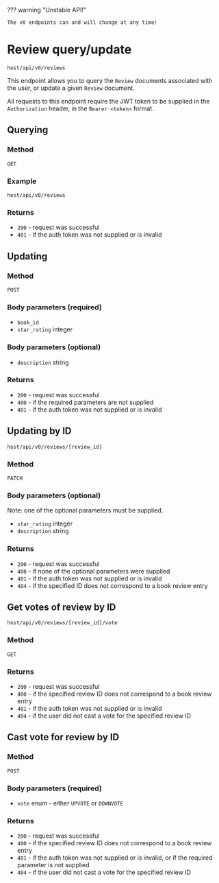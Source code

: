 ??? warning "Unstable API!"

    The v0 endpoints can and will change at any time!

# Review query/update

`host/api/v0/reviews`

This endpoint allows you to query the `Review` documents associated with the user, or update a given `Review` document.

All requests to this endpoint require the JWT token to be supplied in the `Authorization` header, in the `Bearer <token>` format.

## Querying

### Method

`GET`

### Example

`host/api/v0/reviews`

### Returns

- `200` - request was successful
- `401` - if the auth token was not supplied or is invalid

## Updating

### Method

`POST`

### Body parameters (**required**)

- `book_id`
- `star_rating` integer

### Body parameters (optional)

- `description` string

### Returns

- `200` - request was successful
- `400` - if the required parameters are not supplied
- `401` - if the auth token was not supplied or is invalid

## Updating by ID

`host/api/v0/reviews/[review_id]`

### Method

`PATCH`

### Body parameters (optional)

Note: one of the optional parameters must be supplied.

- `star_rating` integer
- `description` string

### Returns

- `200` - request was successful
- `400` - if none of the optional parameters were supplied
- `401` - if the auth token was not supplied or is invalid
- `404` - if the specified ID does not correspond to a book review entry

## Get votes of review by ID

`host/api/v0/reviews/[review_id]/vote`

### Method

`GET`

### Returns

- `200` - request was successful
- `400` - if the specified review ID does not correspond to a book review entry
- `401` - if the auth token was not supplied or is invalid
- `404` - if the user did not cast a vote for the specified review ID

## Cast vote for review by ID

### Method

`POST`

### Body parameters (**required**)

- `vote` enum - either `UPVOTE` or `DOWNVOTE`

### Returns

- `200` - request was successful
- `400` - if the specified review ID does not correspond to a book review entry
- `401` - if the auth token was not supplied or is invalid, or if the required parameter is not supplied
- `404` - if the user did not cast a vote for the specified review ID
